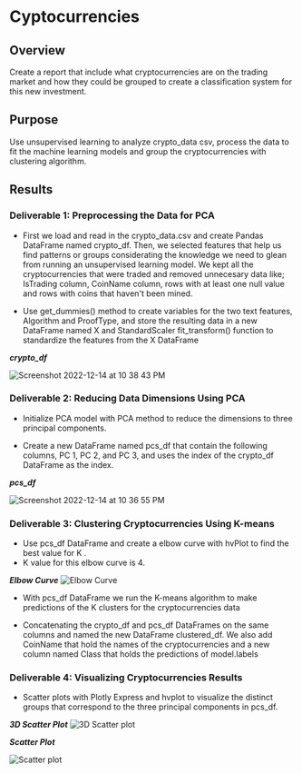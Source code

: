 # Cyptocurrencies

## Overview 
Create a report that include what cryptocurrencies are on the trading market and how they could be grouped to create a classification system for this new investment.

## Purpose
Use unsupervised learning to analyze crypto_data csv,  process the data to fit the machine learning models and group the cryptocurrencies with clustering algorithm. 

## Results

### Deliverable 1: Preprocessing the Data for PCA

- First we load and read in the crypto_data.csv and create Pandas DataFrame named crypto_df. Then, we  selected features that help us find patterns or groups considerating the knowledge we need to glean from running an unsupervised learning model. We kept all the cryptocurrencies that were traded and removed unnecesary data like; IsTrading column, CoinName column, rows with at least one null value and rows with coins that haven't been mined. 

- Use get_dummies() method to create variables for the two text features, Algorithm and ProofType, and store the resulting data in a new DataFrame named X and StandardScaler fit_transform() function to standardize the features from the X DataFrame

***crypto_df***

![Screenshot 2022-12-14 at 10 38 43 PM](https://user-images.githubusercontent.com/110786136/207773906-854af1ca-b01b-419c-8030-f77ef108ce77.png)

### Deliverable 2: Reducing Data Dimensions Using PCA

- Initialize PCA model with PCA method to reduce the dimensions to three principal components.

- Create a new DataFrame named pcs_df that contain the following columns, PC 1, PC 2, and PC 3, and uses the index of the crypto_df DataFrame as the index.

***pcs_df***

![Screenshot 2022-12-14 at 10 36 55 PM](https://user-images.githubusercontent.com/110786136/207773665-ec307167-5dec-496a-8bcc-4f9102698dfc.png)

### Deliverable 3: Clustering Cryptocurrencies Using K-means

- Use pcs_df DataFrame and create a elbow curve with hvPlot to find the best value for K .
- K value for this elbow curve is 4.

***Elbow Curve***
![Elbow Curve](https://user-images.githubusercontent.com/110786136/207769652-b5eaea16-bc76-4645-9477-f374a6a59c86.png)

- With pcs_df DataFrame we run the K-means algorithm to make predictions of the K clusters for the cryptocurrencies data

- Concatenating the crypto_df and pcs_df DataFrames on the same columns and named the new DataFrame clustered_df. We also add CoinName that hold the names of the cryptocurrencies and a new column named Class that holds the predictions of model.labels

### Deliverable 4: Visualizing Cryptocurrencies Results

- Scatter plots with Plotly Express and hvplot to visualize the distinct groups that correspond to the three principal components in pcs_df.

***3D Scatter Plot***
![3D Scatter plot](https://user-images.githubusercontent.com/110786136/207770563-a4e3f207-78e5-407f-88f6-ed8a30b5b5d3.png)

***Scatter Plot***

![Scatter plot](https://user-images.githubusercontent.com/110786136/207770579-b37a7a8d-8d8b-4d33-b778-10b1695ec352.png)
